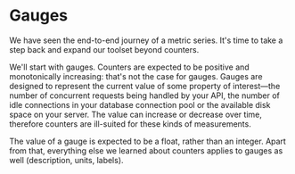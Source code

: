 # Gauges

We have seen the end-to-end journey of a metric series. It's time to take a step back
and expand our toolset beyond counters.

We'll start with gauges.
Counters are expected to be positive and monotonically increasing: that's not the case for
gauges.
Gauges are designed to represent the current value of some property of interest—the number of
concurrent requests being handled by your API, the number of idle connections in your
database connection pool or the available disk space on your server.
The value can increase or decrease over time, therefore counters are ill-suited for these
kinds of measurements.

The value of a gauge is expected to be a float, rather than an integer.
Apart from that, everything else we learned about counters applies to gauges as well
(description, units, labels).
